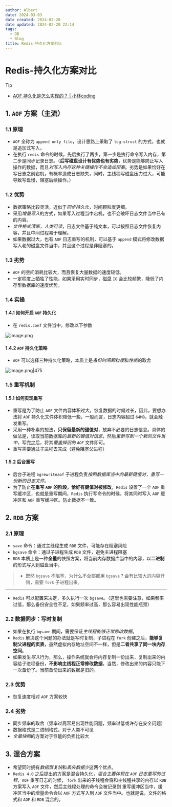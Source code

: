 ```yaml
---
author: Albert
date: 2024-03-03
date created: 2024-02-20
date updated: 2024-02-20 22:14
tags:
  - DB
  - Blog
title: Redis-持久化方案对比
---
```


# Redis-持久化方案对比

> [!tip]
>
> - [AOF 持久化是怎么实现的？ | 小林coding](https://xiaolincoding.com/redis/storage/aof.html#%E4%B8%89%E7%A7%8D%E5%86%99%E5%9B%9E%E7%AD%96%E7%95%A5)

## 1. `AOF` 方案（主流）

### 1.1 原理

- `AOF` 全称为 `append only file`，设计思路上采取了 `log-struct` 的方式，也就是追加式写入。
- 在执行 `redis` 命令的时候，先后执行了两步，第一步是执行命令写入内存，第二步是同步记录日志。（**后写磁盘设计有优势也有劣势**，优势是能够防止写入操作的数据，而且*对写入内存这种关键操作不会造成阻塞*。劣势是如果恰好在写日志之前宕机，有概率造成日志缺失，同时，主线程写磁盘压力过大，可能导致写盘慢，阻塞后续操作。）

### 1.2 优势

- 数据策略比较灵活，近似于*同步持久化*，时间颗粒度更细。
- 采用*增量写入*的方式，如果写入过程当中宕机，也不会破坏日志文件当中已有的内容。
- _文件格式清晰，人类可读_，日志文件基于纯文本，可以按照日志文件恢复内容，并且中间过程易于理解。
- 如果数据过大，也有 `AOF` 日志重写的机制，可以基于 `append` 模式将修改数据写入老的磁盘文件当中，并且这个过程是非阻塞的。

### 1.3 劣势

- `AOF` 的空间消耗比较大，而且恢复大量数据的速度较低。
- 一定程度上牺牲了性能，如果采用实时同步，磁盘 `IO` 会比较频繁，降低了内存型数据库的速度优势。

### 1.4 实操

#### 1.4.1 如何开启 `AOF` 持久化

- 在 `redis.conf` 文件当中，修改以下参数

![image.png](https://img-20221128.oss-cn-shanghai.aliyuncs.com/img-2023-05/20240220214234.png)

#### 1.4.2 `AOF` 持久化策略

- `AOF` 可以选择三种持久化策略，本质上是*备份时间颗粒度*和*性能*的取舍

![image.png|475](https://img-20221128.oss-cn-shanghai.aliyuncs.com/img-2023-05/20240220214409.png)

### 1.5 重写机制

#### 1.5.1 如何实现重写

- 重写是为了防止 `AOF` 文件内容体积过大，恢复数据的时候过长，因此，要想办法将 `AOF` 持久化文件体积降低一些。一般而言，日志内容超过 `64MB`，就会触发重写。
- 采用一种朴素的想法，**只保留最新的键值对**，放弃不必要的日志信息。具体的做法是，读取当前数据库的*最新的键值对信息*，然后*重新写到一个新的文件当中*，写完之后，将其*覆盖掉旧的 `AOF`* 文件即可。
- 重写需要通过子进程去完成（避免阻塞父进程）

#### 1.5.2 后台重写

- 后台子进程 `bgrewriteaof` 子进程负责*按照数据库当中的最新键值对，重写一份新的日志文件*。
- 为了防止**在重写 `AOF` 的阶段，恰好有键值对被修改**，`Redis` 设置了一个 `AOF` 重写缓冲区，也就是重写期间，`Redis` 执行写命令的时候，将其同时写入 `AOF` 缓冲区和 `AOF` 重写缓冲区。防止数据不一致。

## 2. `RDB` 方案

### 2.1 原理

- `save` 命令：通过主线程生成 `RDB` 文件，可能存在阻塞风险
- `bgsave` 命令：通过子进程生成 `RDB` 文件，避免主进程阻塞
- `RDB` 本质上是一种**全量**的快照方案，将当前内存数据库当中的内容，以**二进制**的形式写入到磁盘当中。

> - 既然 `bgsave` 不阻塞，为什么不全部都用 `bgsave` ? 会有比较大的内容开销，需要 `fork` 子进程出来。

---

- `Redis` 可以配置来决定，多久执行一次 `bgsave`。（这里也需要注意，如果频率过低，那么备份安全性不足，如果频率过高，那么容易出现性能瓶颈）

### 2.2 数据同步：写时复制

- 如果在执行 `bgsave` 期间，需要保证*主线程能够正常修改数据*。
- `Redis` 解决这个问题的办法就是写时复制，子进程在 `fork` 创建之后，**能够复制父进程的页表**，虽然虚拟内存地址空间不一样，但是**二者共享了同一块内存空间**。
- 如果发生*写入*行为，那么，操作系统就会将内存复制一份出来，复制出来的内容给子进程备份，**不影响主线程正常修改数据**，当然，修改出来的内容只能下一次备份了。当前备份出来的数据是旧的。

### 2.3 优势

- 恢复速度相对 `AOF` 方案较快

### 2.4 劣势

- 同步频率的取舍（频率过高容易出现性能问题，频率过低或许存在安全问题）
- 数据格式是二进制格式，对于人类不可见
- *全量快照*的方案对于性能的负担比较大

## 3. 混合方案

- 希望同时拥有*数据恢复快*和*丢失数据少*这两个优点。
- `Redis 4.0` 之后提出的方案是混合持久化，_混合主要体现在 `AOF` 日志重写的过程_，`AOF` 重写日志的时候， `fork` 出来的子线程会将和主线程共享的内存以 `RDB` 方案写入 `AOF` 文件，然后主线程处理的命令会被记录到 重写缓冲区当中，缓冲区当中的增量命令会以 `AOF` 方式写入到 `AOF` 文件当中。也就是说，文件的格式和 `AOF` 和 `RDB` 混合的。

